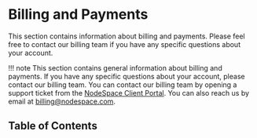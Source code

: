 # Billing and Payments

This section contains information about billing and payments. Please feel free to contact our billing team if you have any specific questions about your account.

!!! note
    This section contains general information about billing and payments. If you have any specific questions about your account, please contact our billing team. You can contact our billing team by opening a support ticket from the [NodeSpace Client Portal](https://my.nodespace.com). You can also reach us by email at [billing@nodespace.com](mailto:billing@nodespace.com).

## Table of Contents

